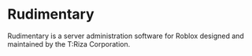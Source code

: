 # Rudimentary

Rudimentary is a server administration software for Roblox designed and maintained by the T:Riza Corporation.